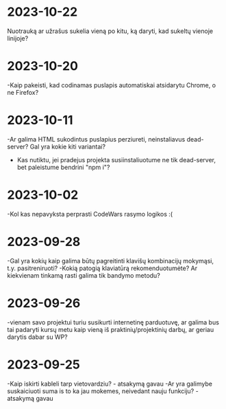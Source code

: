 # 2023-10-22
Nuotrauką ar užrašus sukelia vieną po kitu, ką daryti, kad sukeltų vienoje linijoje?

# 2023-10-20
-Kaip pakeisti, kad codinamas puslapis automatiskai atsidarytu Chrome, o ne Firefox?

# 2023-10-11
-Ar galima HTML sukodintus puslapius perziureti, neinstaliavus dead-server? Gal yra kokie kiti variantai?
- Kas nutiktu, jei pradejus projekta susiinstaliuotume ne tik dead-server, bet paleistume bendrini "npm i"? 


# 2023-10-02
-Kol kas nepavyksta perprasti CodeWars rasymo logikos :(


# 2023-09-28
-Gal yra kokių kaip galima būtų pagreitinti klavišų kombinacijų mokymąsi, t.y. pasitreniruoti?
-Kokią patogią klaviatūrą rekomenduotumėte? Ar kiekvienam tinkamą rasti galima tik bandymo metodu?


# 2023-09-26

-vienam savo projektui turiu susikurti internetinę parduotuvę, ar galima bus tai padaryti kursų metu kaip vieną iš praktinių/projektinių darbų, ar geriau darytis dabar su WP?


# 2023-09-25

-Kaip iskirti kableli tarp vietovardziu? - atsakymą gavau
-Ar yra galimybe suskaiciuoti suma is to ka jau mokemes, neivedant nauju funkciju? - atsakymą gavau
